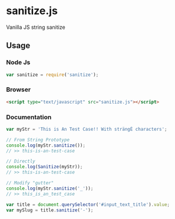 # sanitize.js
Vanilla JS string sanitize

## Usage
### Node Js
```javascript
var sanitize = require('sanitize');
```

### Browser
```html
<script type="text/javascript" src="sanitize.js"></script>
```

### Documentation
```javascript
var myStr = 'This is An Test Case!! With strängÊ characters';

// From String Prototype
console.log(myStr.sanitize());
// >> this-is-an-test-case

// Directly
console.log(Sanitize(myStr));
// >> this-is-an-test-case

// Modify "gutter"
console.log(myStr.sanitize('_'));
// >> this_is_an_test_case

var title = document.querySelector('#input_text_title').value;
var mySlug = title.sanitize('-');
```
